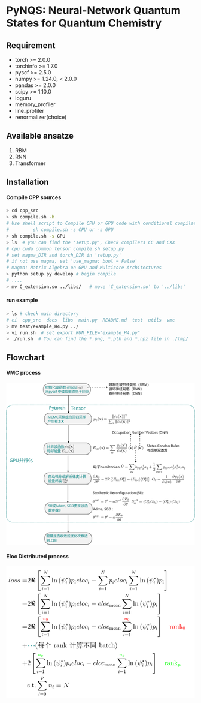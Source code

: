 # PyNQS: Neural-Network Quantum States for Quantum Chemistry 

## Requirement

- torch >= 2.0.0
- torchinfo >= 1.7.0
- pyscf >= 2.5.0
- numpy >= 1.24.0, < 2.0.0
- pandas >= 2.0.0
- scipy >= 1.10.0
- loguru
- memory_profiler
- line_profiler
- renormalizer(choice)

## Available ansatze 

1. RBM
2. RNN
3. Transformer

## Installation 

#### Compile CPP sources
```bash
> cd cpp_src
> sh compile.sh -h
# Use shell script to Compile CPU or GPU code with conditional compilation.
#         sh compile.sh -s CPU or -s GPU
> sh compile.sh -s GPU 
> ls  # you can find the 'setup.py', Check compilers CC and CXX
# cpu cuda common tensor compile.sh setup.py
# set magma_DIR and torch_DIR in 'setup.py'
# if not use magma, set 'use_magma: bool = False'
# magma: Matrix Algebra on GPU and Multicore Architectures
> python setup.py develop # begin compile
# ....
> mv C_extension.so ../libs/   # move 'C_extension.so' to '../libs' 
```

#### run example

```bash
> ls # check main directory
# ci  cpp_src  docs  libs  main.py  README.md  test  utils  vmc
> mv test/example_H4.py ../
> vi run.sh  # set export RUN_FILE="example_H4.py"
> ./run.sh  # You can find the *.png, *.pth and *.npz file in ./tmp/  
```

## Flowchart

#### VMC process

![process](./docs/flowchart.png)

#### Eloc Distributed process

![process](./docs/eloc-dist.png)

